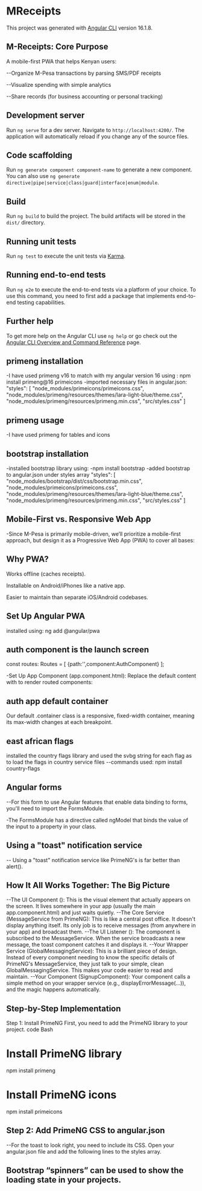 # MReceipts

This project was generated with [Angular CLI](https://github.com/angular/angular-cli) version 16.1.8.

## M-Receipts: Core Purpose

A mobile-first PWA that helps Kenyan users:

--Organize M-Pesa transactions by parsing SMS/PDF receipts

--Visualize spending with simple analytics

--Share records (for business accounting or personal tracking)

## Development server

Run `ng serve` for a dev server. Navigate to `http://localhost:4200/`. The application will automatically reload if you change any of the source files.

## Code scaffolding

Run `ng generate component component-name` to generate a new component. You can also use `ng generate directive|pipe|service|class|guard|interface|enum|module`.

## Build

Run `ng build` to build the project. The build artifacts will be stored in the `dist/` directory.

## Running unit tests

Run `ng test` to execute the unit tests via [Karma](https://karma-runner.github.io).

## Running end-to-end tests

Run `ng e2e` to execute the end-to-end tests via a platform of your choice. To use this command, you need to first add a package that implements end-to-end testing capabilities.

## Further help

To get more help on the Angular CLI use `ng help` or go check out the [Angular CLI Overview and Command Reference](https://angular.io/cli) page.

## primeng installation

-I have used primeng v16 to match with my angular version 16 using : npm install primeng@16 primeicons
-imported necessary files in angular.json:
"styles": [
"node_modules/primeicons/primeicons.css",
"node_modules/primeng/resources/themes/lara-light-blue/theme.css",
"node_modules/primeng/resources/primeng.min.css",
"src/styles.css"
]

## primeng usage

-I have used primeng for tables and icons

## bootstrap installation

-installed bootstrap library using:
-npm install bootstrap
-added bootstrap to angular.json under styles array
"styles": [
"node_modules/bootstrap/dist/css/bootstrap.min.css",
"node_modules/primeicons/primeicons.css",
"node_modules/primeng/resources/themes/lara-light-blue/theme.css",
"node_modules/primeng/resources/primeng.min.css",
"src/styles.css"
]

## Mobile-First vs. Responsive Web App

-Since M-Pesa is primarily mobile-driven, we’ll prioritize a mobile-first approach, but design it as a Progressive Web App (PWA) to cover all bases:

## Why PWA?

Works offline (caches receipts).

Installable on Android/iPhones like a native app.

Easier to maintain than separate iOS/Android codebases.

## Set Up Angular PWA

installed using: ng add @angular/pwa

## auth component is the launch screen

const routes: Routes = [
{path:'',component:AuthComponent}
];

-Set Up App Component (app.component.html):
Replace the default content with <router-outlet> to render routed components:

<!-- app.component.html -->

<router-outlet></router-outlet>

## auth app default container

Our default .container class is a responsive, fixed-width container, meaning its max-width changes at each breakpoint.

## east african flags

installed the country flags library and used the svbg string for each flag as to load the flags in country service files
--commands used: npm install country-flags

## Angular forms

--For this form to use Angular features that enable
data binding to forms, you'll need to import the FormsModule.

-The FormsModule has a directive called ngModel that binds
the value of the input to a property in your class.

## Using a "toast" notification service

-- Using a "toast" notification service like PrimeNG's is far better than alert().

## How It All Works Together: The Big Picture

--The UI Component (<p-toast>): This is the visual element that actually appears on the screen. It lives somewhere in your app (usually the main app.component.html) and just waits quietly.
--The Core Service (MessageService from PrimeNG): This is like a central post office. It doesn't display anything itself. Its only job is to receive messages (from anywhere in your app) and broadcast them.
--The UI Listener (<p-toast>): The <p-toast> component is subscribed to the MessageService. When the service broadcasts a new message, the toast component catches it and displays it.
--Your Wrapper Service (GlobalMessagingService): This is a brilliant piece of design. Instead of every component needing to know the specific details of PrimeNG's MessageService, they just talk to your simple, clean GlobalMessagingService. This makes your code easier to read and maintain.
--Your Component (SignupComponent): Your component calls a simple method on your wrapper service (e.g., displayErrorMessage(...)), and the magic happens automatically.

## Step-by-Step Implementation

Step 1: Install PrimeNG
First, you need to add the PrimeNG library to your project.
code
Bash

# Install PrimeNG library

npm install primeng

# Install PrimeNG icons

npm install primeicons

## Step 2: Add PrimeNG CSS to angular.json

--For the toast to look right, you need to include its CSS. Open your angular.json file and add the following lines to the styles array.

## Bootstrap “spinners” can be used to show the loading state in your projects.
